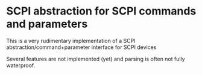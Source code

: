 SCPI abstraction for SCPI commands and parameters
=================================================
This is a very rudimentary implementation of a SCPI abstraction/command+parameter interface for SCPI devices

Several features are not implemented (yet) and parsing is often not fully waterproof.
